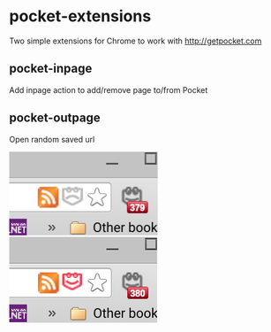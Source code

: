 pocket-extensions
=================
Two simple extensions for Chrome to work with http://getpocket.com

pocket-inpage
-------------
Add inpage action to add/remove page to/from Pocket


pocket-outpage
--------------
Open random saved url

![Page is not saved](assets/off.png?raw=true)
![Page is saved](assets/on.png?raw=true)
